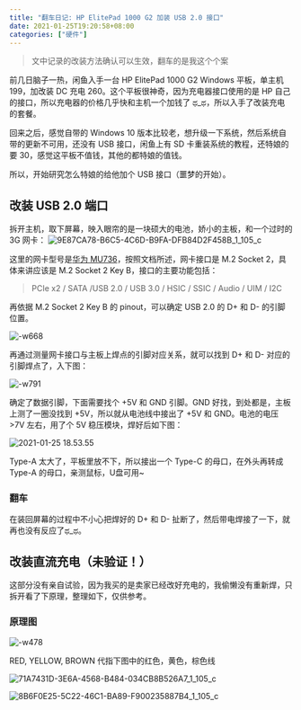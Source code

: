 ```yaml
---
title: "翻车日记: HP ElitePad 1000 G2 加装 USB 2.0 接口"
date: 2021-01-25T19:20:58+08:00
categories: ["硬件"]
---
```


> 文中记录的改装方法确认可以生效，翻车的是我这个个案

前几日脑子一热，闲鱼入手一台 HP ElitePad 1000 G2 Windows 平板，单主机 199，加改装 DC 充电 260。这个平板很神奇，因为充电器接口使用的是 HP 自己的接口，所以充电器的价格几乎快和主机一个加钱了 ಥ_ಥ，所以入手了改装充电的套餐。

回来之后，感觉自带的 Windows 10 版本比较老，想升级一下系统，然后系统自带的更新不可用，还没有 USB 接口，闲鱼上有 SD 卡重装系统的教程，还特娘的要 30，感觉这平板不值钱，其他的都特娘的值钱。

所以，开始研究怎么特娘的给他加个 USB 接口（噩梦的开始）。

## 改装 USB 2.0 端口

拆开主机，取下屏幕，映入眼帘的是一块硕大的电池，娇小的主板，和一个过时的 3G 网卡：
![9E87CA78-B6C5-4C6D-B9FA-DFB84D2F458B_1_105_c](https://i.loli.net/2021/01/25/uLz3daRIrMo4DJk.jpg)

这里的网卡型号是[华为 MU736](http://download-c.huawei.com/download/downloadCenter?downloadId=14243)，按照文档所述，网卡接口是 M.2 Socket 2，具体来讲应该是 M.2 Socket 2 Key B，接口的主要功能包括：

> PCIe x2 / SATA /USB 2.0 / USB 3.0 / HSIC / SSIC / Audio / UIM / I2C

再依据 M.2 Socket 2 Key B 的 pinout，可以确定 USB 2.0 的 D+ 和 D- 的引脚位置。

![-w668](https://i.loli.net/2021/01/25/9HJ1NGnWwV3za8Q.jpg)

再通过测量网卡接口与主板上焊点的引脚对应关系，就可以找到 D+ 和 D- 对应的引脚焊点了，入下图：

![-w791](https://i.loli.net/2021/01/25/6iNPvuI8LkK7lfO.jpg)

确定了数据引脚，下面需要找个 +5V 和 GND 引脚。GND 好找，到处都是，主板上测了一圈没找到 +5V，所以就从电池线中接出了 +5V 和 GND。电池的电压 >7V 左右，用了个 5V 稳压模块，焊好后如下图：

![2021-01-25 18.53.55](https://i.loli.net/2021/01/25/1va8h6KEgsdqNJb.jpg)

Type-A 太大了，平板里放不下，所以接出一个 Type-C 的母口，在外头再转成 Type-A 的母口，亲测鼠标，U盘可用~

### 翻车
在装回屏幕的过程中不小心把焊好的 D+ 和 D- 扯断了，然后带电焊接了一下，就再也没有反应了ಥ_ಥ。

## 改装直流充电（未验证！）

这部分没有亲自试验，因为我买的是卖家已经改好充电的，我偷懒没有重新焊，只拆开看了下原理，整理如下，仅供参考。

### 原理图
![-w478](https://i.loli.net/2021/01/25/MKidpLI9gm7Hhfs.jpg)

RED, YELLOW, BROWN 代指下图中的红色，黄色，棕色线

![71A7431D-3E6A-4568-B484-034CB8B526A7_1_105_c](https://i.loli.net/2021/01/25/irpwjBma67OfCFu.jpg)

![8B6F0E25-5C22-46C1-BA89-F900235887B4_1_105_c](https://i.loli.net/2021/01/25/QKHx78qmu35REf2.jpg)

